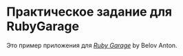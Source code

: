 # Практическое задание для RubyGarage

Это пример приложения для
[*Ruby Garage*](https://rubygarage.com.ua/)
by Belov Anton.
